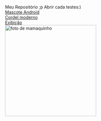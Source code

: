 Meu Repositório ;p
Abrir cada testes:) <br>
<a href="https://euleoaraujo.github.io/html-css/exercicios/desafiocap16/android">Mascote Android </a>
<br>
<a href="https://euleoaraujo.github.io/html-css/exercicios/desafio012/cordel">Cordel moderno </a>
<br>
<a href="https://euleoaraujo.github.io/html-css/exercicios/leo/inde">Exibição </a>
<br>
 <img src="https://static.ndmais.com.br/2021/02/antonio-macaco-prego-bc-6-691x800.jpg" alt="foto de mamaquinho"> 
 <style>
  img{
   width: 300px;
  }
 </style>

